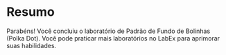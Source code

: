 # Resumo

Parabéns! Você concluiu o laboratório de Padrão de Fundo de Bolinhas (Polka Dot). Você pode praticar mais laboratórios no LabEx para aprimorar suas habilidades.
